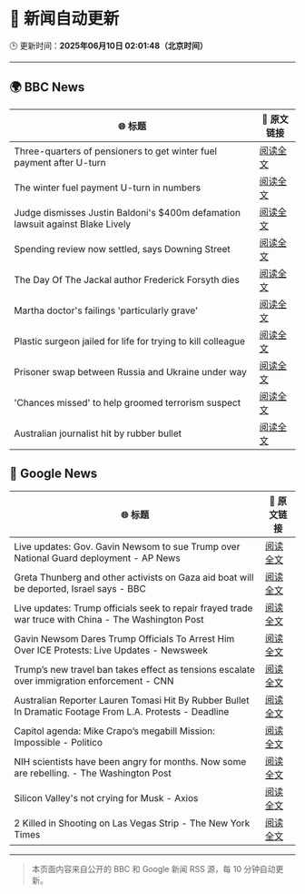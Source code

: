 # 🧠 新闻自动更新

🕒 更新时间：**2025年06月10日 02:01:48（北京时间）**

---

## 🌍 BBC News

| 🌐 标题 | 🔗 原文链接 |
|--------|-------------|
| Three-quarters of pensioners to get winter fuel payment after U-turn | [阅读全文](https://www.bbc.com/news/articles/cn4gnk7g228o) |
| The winter fuel payment U-turn in numbers | [阅读全文](https://www.bbc.com/news/articles/c79eg2x5qnno) |
| Judge dismisses Justin Baldoni's $400m defamation lawsuit against Blake Lively | [阅读全文](https://www.bbc.com/news/articles/cp3n0d115n0o) |
| Spending review now settled, says Downing Street | [阅读全文](https://www.bbc.com/news/articles/c1de1dngq77o) |
| The Day Of The Jackal author Frederick Forsyth dies | [阅读全文](https://www.bbc.com/news/articles/czj4ljxv17xo) |
| Martha doctor's failings 'particularly grave' | [阅读全文](https://www.bbc.com/news/articles/cn9jnwvgenjo) |
| Plastic surgeon jailed for life for trying to kill colleague | [阅读全文](https://www.bbc.com/news/articles/c8re2x4856yo) |
| Prisoner swap between Russia and Ukraine under way | [阅读全文](https://www.bbc.com/news/articles/c20q4wgx5xxo) |
| 'Chances missed' to help groomed terrorism suspect | [阅读全文](https://www.bbc.com/news/articles/cpd473wpw82o) |
| Australian journalist hit by rubber bullet | [阅读全文](https://www.bbc.com/news/videos/c98p008kxn1o) |

## 📰 Google News

| 🌐 标题 | 🔗 原文链接 |
|--------|-------------|
| Live updates: Gov. Gavin Newsom to sue Trump over National Guard deployment - AP News | [阅读全文](https://news.google.com/rss/articles/CBMiZ0FVX3lxTE1QMU1PYVhqSnFyVGRYOGdwX1R0Ni0xTGstT1Z0ZUNQajI0eE5oTFJOeENDbXQwTWhUdkNEVWZuUG0tTnZTWWpDQm9COUVkOHhQZmhQSHZxSXpGZmtBaWZBUlBxYnZiemc?oc=5) |
| Greta Thunberg and other activists on Gaza aid boat will be deported, Israel says - BBC | [阅读全文](https://news.google.com/rss/articles/CBMiVEFVX3lxTFBRM2NoRXEwTWp4b2tYdWRCZEVQQnBrcEhaZk9RdGlZZUNJYjk0WkZ5Q3RDQ0RPZDB6ZFFYZGFqUHpjYkt4WU5zandGZFVvUlZfY2QtUg?oc=5) |
| Live updates: Trump officials seek to repair frayed trade war truce with China - The Washington Post | [阅读全文](https://news.google.com/rss/articles/CBMifkFVX3lxTE00YVpJWEFRTkNBdnYxT05fQWQzYjhHdlNFUFZHREoyQzNSU2J5RlZMY0k3VzBoMVZmVVZoNlBYbjZUY2ROSWR0X0stcnpteE9sLUh4Y2tkbURESUNJbHBPdzNyRHVRZWZ6NGc3VjVXaUdqMnRMQTU3ZEU2Tkxndw?oc=5) |
| Gavin Newsom Dares Trump Officials To Arrest Him Over ICE Protests: Live Updates - Newsweek | [阅读全文](https://news.google.com/rss/articles/CBMinAFBVV95cUxOd05OQVNBNTdmMDA2OUN2ZjU1R1d0dDlTMkU1ZklNZHVyZ0dNcEtHMFJxb25KTm5CZ0I1R1dpYmNpcjNtejRza1M0R1Z3Y2M3N3l4NHRIV2k3dV9Sb3NZdThITHNSejZWWGRDc2FIZXZNcHFqMkxTeGZ2UkJzaVc4Snd0MnF0djJTejlEc2VveUUzUk13V0I3aEtRbnM?oc=5) |
| Trump’s new travel ban takes effect as tensions escalate over immigration enforcement - CNN | [阅读全文](https://news.google.com/rss/articles/CBMiX0FVX3lxTE9FaWFadW1KNGU4VEhVS2R4T1A3SlpZVXdhcHVIazZ2S280LXJvaEhROHdHSGpHMHQtcFU5b2Q4bFJuX1RXQkxmdUstWHdCVFU3ZXg1UmlSenkwWElORl9n0gFkQVVfeXFMUExtOUJnLWxMTXFTQkpWd2t5c1pmbDJUaUhlNUtzY05LYWlnUFN2UmtCX3h2RHNfc1g5WC1mMWJzcUJIUGdUZXZ6RC1zNGtxR0h2ZUZ4Rm9DeWtoWVU4WnF4bk5CNg?oc=5) |
| Australian Reporter Lauren Tomasi Hit By Rubber Bullet In Dramatic Footage From L.A. Protests - Deadline | [阅读全文](https://news.google.com/rss/articles/CBMijgFBVV95cUxQLVVNWnQtTzduZGRtOWNBSG5yX1puZUhGRTZ1WXhic2E0UmM0Wkl6YkVRSUtYMkV2di1Vai11WEF2YWk5RXNsWUtWWnljVl9XMkt5blhqcWwtTTNqUktPeUxHWWhJT0w4LUxMVzhCLWRoY01sOVZhTjZqc3dFZFNZWEJTTzZfZ1VtT0RYUWRn?oc=5) |
| Capitol agenda: Mike Crapo’s megabill Mission: Impossible - Politico | [阅读全文](https://news.google.com/rss/articles/CBMijgFBVV95cUxOZHFsM0N0ZkM3X2VvLXlBbFNjck9iYkRiRW1vX2lvM1ljYXozYnlPZHBkamluSDkyNVZNNVM1WjNNZFdRcS1wYkp0aURtaUlmenhhQUlpVlNYMVhPY0FRd0N0RDBCLVhYbUx6UUpoQlV4WjZpUDVnWDdWV1F1NHpuR29hanRNYUpyZF91bnlB?oc=5) |
| NIH scientists have been angry for months. Now some are rebelling. - The Washington Post | [阅读全文](https://news.google.com/rss/articles/CBMilwFBVV95cUxOOHByeUJrNnpPRmYyR2RKOEtHZXpWSUFtaTY0bmU3cl9DTVZ2MDNid01WNEQ0N01jMFo3Nk82SkdpTmgzMVF4VktLZEc1Ukc0OGFzQmFDOFR5NDRWMjkzaGhrcElyRlg0M2xoNXZxRVlaYlB6UURsUE5ydXFrVVplYkgyLTVERmdSYWdYNE5kUHpBX0NZT2R3?oc=5) |
| Silicon Valley's not crying for Musk - Axios | [阅读全文](https://news.google.com/rss/articles/CBMibEFVX3lxTE9xU0V0S0dfTjVFUHBMblhaR3FMMDZ5WF9hR3hFOXdiUmdPMEw2ZDV2Tlo5Q2ltbUEwTUFwRXJUcFdPZzJVTFpmME5pV0Fia0p0Mkk0VUhaMnFNc0RBWnBiOVYzRDA5Mkg4cF83Mg?oc=5) |
| 2 Killed in Shooting on Las Vegas Strip - The New York Times | [阅读全文](https://news.google.com/rss/articles/CBMif0FVX3lxTFBGYUNhUVZIQVFHSTk0MmFQRUU5THFEaG0zUE45S1U3TVBITlZIa0RyLVpHUmhOcDRTVVRUQ0N0bldkNDB4Z2ZJd2ZyX3VFWVh6TUFlZXpxNzRDTUo0aXloLVRwYmhTaFJuN2o2bkxiVm90b2xXMm9IcmtYUjA0eWM?oc=5) |

---
> 本页面内容来自公开的 BBC 和 Google 新闻 RSS 源，每 10 分钟自动更新。